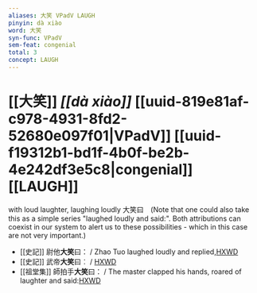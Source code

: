 ```yaml
---
aliases: 大笑 VPadV LAUGH
pinyin: dà xiào
word: 大笑
syn-func: VPadV
sem-feat: congenial
total: 3
concept: LAUGH 
---
```

# [[大笑]] *[[dà xiào]]*  [[uuid-819e81af-c978-4931-8fd2-52680e097f01|VPadV]] [[uuid-f19312b1-bd1f-4b0f-be2b-4e242df3e5c8|congenial]] [[LAUGH]]
with loud laughter, laughing loudly 大笑曰　(Note that one could also take this as a simple series "laughed loudly and said:". Both attributions can coexist in our system to alert us to these possibilities - which in this case are not very important.)
 - [[史記]] 尉他**大笑**曰： / Zhao Tuo laughed loudly and replied,[HXWD](https://hxwd.org/textview.html?location=KR2a0001_tls_097-11a.31)
 - [[史記]] 武帝**大笑**曰︰ / [HXWD](https://hxwd.org/textview.html?location=KR2a0001_tls_104-12a.55)
 - [[祖堂集]] 師拍手**大笑**曰： / The master clapped his hands, roared of laughter and said:[HXWD](https://hxwd.org/textview.html?location=KR6q0002_Yan_004-1184a.41)